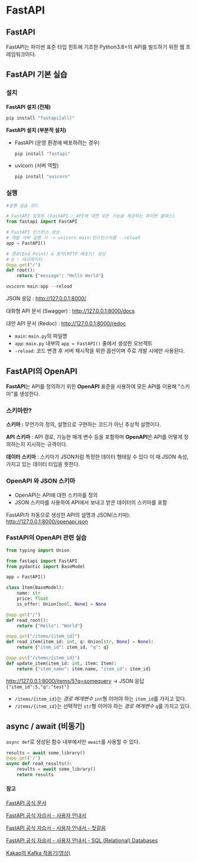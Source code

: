 # FastAPI

## FastAPI
FastAPI는 파이썬 표준 타입 힌트에 기초한 Python3.8+의 API를 빌드하기 위한 웹 프레임워크이다.

## FastAPI 기본 실습

### 설치

**FastAPI 설치 (전체)**

```powershell
pip install "fastapi[all]"
```

**FastAPI 설치 (부분적 설치)**

- FastAPI (운영 환경에 배포하려는 경우)
    
    ```powershell
    pip install "fastapi"
    ```
    
- uvicorn (서버 역할)
    
    ```powershell
    pip install "uvicorn"
    ```
    

### 실행

```python
#실행 실습 코드

# FastAPI 임포트 (FastAPI : API에 대한 모든 기능을 제공하는 파이썬 클래스)
from fastapi import FastAPI 

# FastAPI 인스턴스 생성
# 개발 서버 실행 시 -> uvicorn main:인스턴스이름 --reload
app = FastAPI()

# 경로(End Point) & 동작(HTTP 메소드) 생성
# @ : 데코레이터
@app.get("/")
def root():
    return {"message": "Hello World"}
```

```powershell
uvicorn main:app --reload
```
JSON 응답 : http://127.0.0.1:8000/

대화형 API 문서 (Swagger) : http://127.0.0.1:8000/docs

대안 API 문서 (Redoc) : http://127.0.0.1:8000/redoc

- `main`: `main.py`의 파일명 
- `app`: `main.py` 내부의 `app = FastAPI()` 줄에서 생성한 오브젝트
- `-reload`: 코드 변경 후 서버 재시작을 위한 옵션이며 주로 개발 시에만 사용된다.

## FastAPI의 OpenAPI 
**FastAPI**는 API를 정의하기 위한 **OpenAPI** 표준을 사용하여 모든 API를 이용해 "스키마"를 생성한다.

### 스키마란?
**스키마 :** 무언가의 정의, 설명으로 구현하는 코드가 아닌 추상적 설명이다.

**API 스키마** : API 경로, 가능한 매개 변수 등을 포함하며 **OpenAPI**은 API를 어떻게 정의하는지 지시하는 규격이다.

**데이터 스키마** : 스키마가 JSON처럼 특정한 데이터 형태일 수 있다 이 때 JSON 속성, 가지고 있는 데이터 타입을 뜻한다.

### OpenAPI 와 JSON 스키마
- OpenAPI는 API에 대한 스키마를 정의 
- JSON 스키마를 사용하여 API에서 보내고 받은 데이터의 스키마를 포함

FastAPI가 자동으로 생성한 API의 설명과 JSON(스키마): http://127.0.0.1:8000/openapi.json

### FastAPI의 OpenAPI 관련 실습

```python
from typing import Union

from fastapi import FastAPI
from pydantic import BaseModel

app = FastAPI()

class Item(BaseModel):
    name: str
    price: float
    is_offer: Union[bool, None] = None

@app.get("/")
def read_root():
    return {"Hello": "World"}

@app.get("/items/{item_id}")
def read_item(item_id: int, q: Union[str, None] = None):
    return {"item_id": item_id, "q": q}

@app.put("/items/{item_id}")
def update_item(item_id: int, item: Item):
    return {"item_name": item.name, "item_id": item_id}
```

http://127.0.0.1:8000/items/5?q=somequery → JSON 응답 `{"item_id":5,"q":"test"}`

- `/items/{item_id}`는 *경로 매개변수* `int`형 이어야 하는 `item_id`를 가지고 있다.
- `/items/{item_id}`는 선택적인 `str`형 이어야 하는 *경로 매개변수* `q`를 가지고 있다.
 

## async / await (비동기)

`async def`로 생성된 함수 내부에서만 `await`를 사용할 수 있다.

```python
results = await some_library()
@app.get('/')
async def read_results():
    results = await some_library()
    return results
```

#### 참고
[FastAPI 공식 문서](https://fastapi.tiangolo.com/ko/)

[FastAPI 공식 자습서 - 사용자 안내서](https://fastapi.tiangolo.com/ko/tutorial/)

[FastAPI 공식 자습서 - 사용자 안내서 - 첫걸음](https://fastapi.tiangolo.com/ko/tutorial/first-steps/)

[FastAPI 공식 자습서 - 사용자 안내서 - SQL (Relational) Databases](https://fastapi.tiangolo.com/ko/tutorial/sql-databases/)

[Kakao의 Kafka 적용기(영상)](https://tv.kakao.com/channel/3150758/cliplink/391419257)